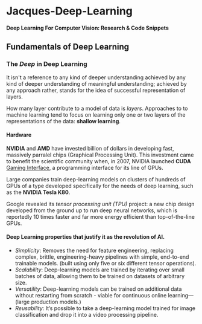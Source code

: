 # Jacques-Deep-Learning

**Deep Learning For Computer Vision: Research & Code Snippets**

## Fundamentals of Deep Learning

### The *Deep* in **Deep Learning**

It isn't a reference to any kind of deeper understanding achieved by any kind of deeper understanding of meaningful understanding;
achieved by any approach rather, stands for the idea of successful representation of layers.

How many layer contribute to a model of data is *layers*.
Approaches to to machine learning tend to focus on learning only one or two layers of the representations of the data: **shallow learning**.

#### Hardware

**NVIDIA** and **AMD** have invested billion of dollars in developing fast, 
massively parralel chips (Graphical Processing Unit).
This investment came to benefit the scientific community when,
in 2007, NVIDIA launched **CUDA**  [Gaming Interface](https://developer.nvidia.com/about-cuda), a programming interface for its line of GPUs.

Large companies train deep-learning models on clusters of hundreds of GPUs of a type developed specifically for the needs of deep learning, such as the
**NVIDIA Tesla K80**.

Google revealed its *tensor processing unit (TPU)* project: a new chip design developed from the ground up to run deep neural networks, which is
reportedly 10 times faster and far more energy efficient than top-of-the-line GPUs.

#### Deep Learning properties that justify it as the revolution of AI.

- *Simplicity*: Removes the need for feature engineering, replacing complex, brittle, engineering-heavy pipelines with simple, end-to-end trainable
models. (built using only five or six different tensor operations).
- *Scalability*: Deep-learning models are trained by iterating over small batches of data, allowing them to be trained on datasets of arbitrary size.
- *Versatility*: Deep-learning models can be trained on additional data without restarting from scratch - viable for continuous online learning— (large production models.)
- *Reusability*: It’s possible to take a deep-learning model trained for image classification and drop it into a video processing pipeline.


